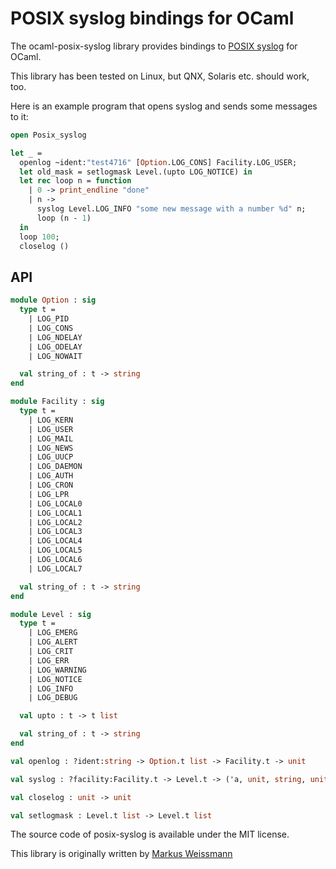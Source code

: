 # POSIX syslog bindings for OCaml

The ocaml-posix-syslog library provides bindings to [POSIX syslog](http://pubs.opengroup.org/onlinepubs/009695399/basedefs/syslog.h.html) for OCaml.

This library has been tested on Linux, but QNX, Solaris etc. should work, too.

Here is an example program that opens syslog and sends some messages to it:
```ocaml
open Posix_syslog

let _ =
  openlog ~ident:"test4716" [Option.LOG_CONS] Facility.LOG_USER;
  let old_mask = setlogmask Level.(upto LOG_NOTICE) in
  let rec loop n = function
    | 0 -> print_endline "done"
    | n ->
      syslog Level.LOG_INFO "some new message with a number %d" n;
      loop (n - 1)
  in
  loop 100;
  closelog ()
```

## API
```ocaml
module Option : sig
  type t =
    | LOG_PID
    | LOG_CONS
    | LOG_NDELAY
    | LOG_ODELAY
    | LOG_NOWAIT

  val string_of : t -> string
end

module Facility : sig
  type t =
    | LOG_KERN
    | LOG_USER
    | LOG_MAIL
    | LOG_NEWS
    | LOG_UUCP
    | LOG_DAEMON
    | LOG_AUTH
    | LOG_CRON
    | LOG_LPR
    | LOG_LOCAL0
    | LOG_LOCAL1
    | LOG_LOCAL2
    | LOG_LOCAL3
    | LOG_LOCAL4
    | LOG_LOCAL5
    | LOG_LOCAL6
    | LOG_LOCAL7

  val string_of : t -> string
end

module Level : sig
  type t =
    | LOG_EMERG
    | LOG_ALERT
    | LOG_CRIT
    | LOG_ERR
    | LOG_WARNING
    | LOG_NOTICE
    | LOG_INFO
    | LOG_DEBUG

  val upto : t -> t list

  val string_of : t -> string
end

val openlog : ?ident:string -> Option.t list -> Facility.t -> unit

val syslog : ?facility:Facility.t -> Level.t -> ('a, unit, string, unit) format4 -> 'a

val closelog : unit -> unit

val setlogmask : Level.t list -> Level.t list
```

The source code of posix-syslog is available under the MIT license.

This library is originally written by [Markus Weissmann](http://www.mweissmann.de/)

